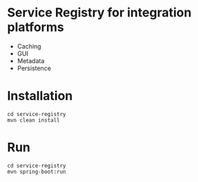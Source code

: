 Service Registry for integration platforms
================================================

* Caching
* GUI
* Metadata
* Persistence


# Installation

	cd service-registry
	mvn clean install

# Run

	cd service-registry
	mvn spring-boot:run